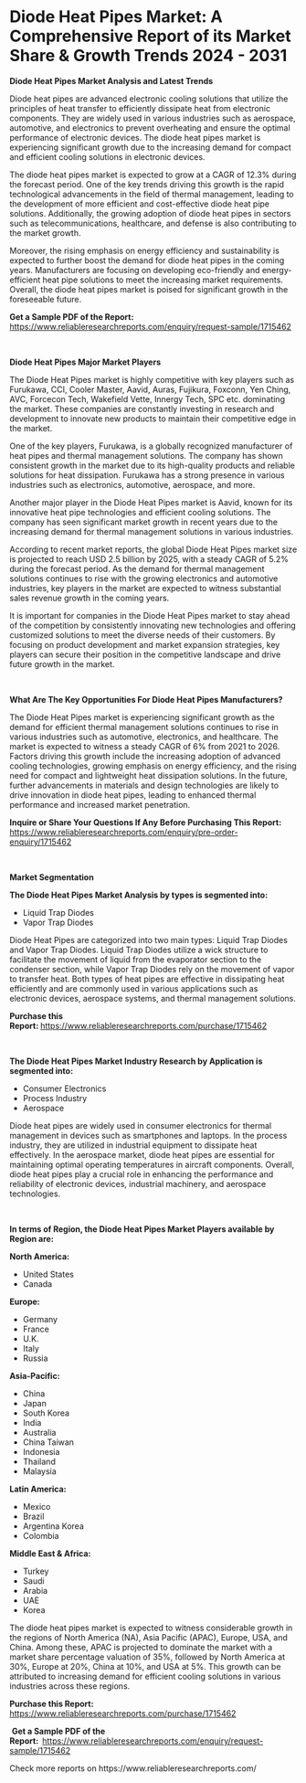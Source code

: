 <p><h1>Diode Heat Pipes Market: A Comprehensive Report of its Market Share & Growth Trends 2024 - 2031</h1></p><p><strong>Diode Heat Pipes Market Analysis and Latest Trends</strong></p>
<p><p>Diode heat pipes are advanced electronic cooling solutions that utilize the principles of heat transfer to efficiently dissipate heat from electronic components. They are widely used in various industries such as aerospace, automotive, and electronics to prevent overheating and ensure the optimal performance of electronic devices. The diode heat pipes market is experiencing significant growth due to the increasing demand for compact and efficient cooling solutions in electronic devices.</p><p>The diode heat pipes market is expected to grow at a CAGR of 12.3% during the forecast period. One of the key trends driving this growth is the rapid technological advancements in the field of thermal management, leading to the development of more efficient and cost-effective diode heat pipe solutions. Additionally, the growing adoption of diode heat pipes in sectors such as telecommunications, healthcare, and defense is also contributing to the market growth.</p><p>Moreover, the rising emphasis on energy efficiency and sustainability is expected to further boost the demand for diode heat pipes in the coming years. Manufacturers are focusing on developing eco-friendly and energy-efficient heat pipe solutions to meet the increasing market requirements. Overall, the diode heat pipes market is poised for significant growth in the foreseeable future.</p></p>
<p><strong>Get a Sample PDF of the Report:&nbsp;</strong> <a href="https://www.reliableresearchreports.com/enquiry/request-sample/1715462">https://www.reliableresearchreports.com/enquiry/request-sample/1715462</a></p>
<p>&nbsp;</p>
<p><strong>Diode Heat Pipes Major Market Players</strong></p>
<p><p>The Diode Heat Pipes market is highly competitive with key players such as Furukawa, CCI, Cooler Master, Aavid, Auras, Fujikura, Foxconn, Yen Ching, AVC, Forcecon Tech, Wakefield Vette, Innergy Tech, SPC etc. dominating the market. These companies are constantly investing in research and development to innovate new products to maintain their competitive edge in the market.</p><p>One of the key players, Furukawa, is a globally recognized manufacturer of heat pipes and thermal management solutions. The company has shown consistent growth in the market due to its high-quality products and reliable solutions for heat dissipation. Furukawa has a strong presence in various industries such as electronics, automotive, aerospace, and more.</p><p>Another major player in the Diode Heat Pipes market is Aavid, known for its innovative heat pipe technologies and efficient cooling solutions. The company has seen significant market growth in recent years due to the increasing demand for thermal management solutions in various industries.</p><p>According to recent market reports, the global Diode Heat Pipes market size is projected to reach USD 2.5 billion by 2025, with a steady CAGR of 5.2% during the forecast period. As the demand for thermal management solutions continues to rise with the growing electronics and automotive industries, key players in the market are expected to witness substantial sales revenue growth in the coming years.</p><p>It is important for companies in the Diode Heat Pipes market to stay ahead of the competition by consistently innovating new technologies and offering customized solutions to meet the diverse needs of their customers. By focusing on product development and market expansion strategies, key players can secure their position in the competitive landscape and drive future growth in the market.</p></p>
<p>&nbsp;</p>
<p><strong>What Are The Key Opportunities For Diode Heat Pipes Manufacturers?</strong></p>
<p><p>The Diode Heat Pipes market is experiencing significant growth as the demand for efficient thermal management solutions continues to rise in various industries such as automotive, electronics, and healthcare. The market is expected to witness a steady CAGR of 6% from 2021 to 2026. Factors driving this growth include the increasing adoption of advanced cooling technologies, growing emphasis on energy efficiency, and the rising need for compact and lightweight heat dissipation solutions. In the future, further advancements in materials and design technologies are likely to drive innovation in diode heat pipes, leading to enhanced thermal performance and increased market penetration.</p></p>
<p><strong>Inquire or Share Your Questions If Any Before Purchasing This Report:</strong> <a href="https://www.reliableresearchreports.com/enquiry/pre-order-enquiry/1715462">https://www.reliableresearchreports.com/enquiry/pre-order-enquiry/1715462</a></p>
<p>&nbsp;</p>
<p><strong>Market Segmentation</strong></p>
<p><strong>The Diode Heat Pipes Market Analysis by types is segmented into:</strong></p>
<p><ul><li>Liquid Trap Diodes</li><li>Vapor Trap Diodes</li></ul></p>
<p><p>Diode Heat Pipes are categorized into two main types: Liquid Trap Diodes and Vapor Trap Diodes. Liquid Trap Diodes utilize a wick structure to facilitate the movement of liquid from the evaporator section to the condenser section, while Vapor Trap Diodes rely on the movement of vapor to transfer heat. Both types of heat pipes are effective in dissipating heat efficiently and are commonly used in various applications such as electronic devices, aerospace systems, and thermal management solutions.</p></p>
<p><strong>Purchase this Report:&nbsp;</strong><a href="https://www.reliableresearchreports.com/purchase/1715462">https://www.reliableresearchreports.com/purchase/1715462</a></p>
<p>&nbsp;</p>
<p><strong>The Diode Heat Pipes Market Industry Research by Application is segmented into:</strong></p>
<p><ul><li>Consumer Electronics</li><li>Process Industry</li><li>Aerospace</li></ul></p>
<p><p>Diode heat pipes are widely used in consumer electronics for thermal management in devices such as smartphones and laptops. In the process industry, they are utilized in industrial equipment to dissipate heat effectively. In the aerospace market, diode heat pipes are essential for maintaining optimal operating temperatures in aircraft components. Overall, diode heat pipes play a crucial role in enhancing the performance and reliability of electronic devices, industrial machinery, and aerospace technologies.</p></p>
<p>&nbsp;</p>
<p><strong>In terms of Region, the Diode Heat Pipes Market Players available by Region are:</strong></p>
<p>
    <p> <strong> North America: </strong>
        <ul>
            <li>United States</li>
            <li>Canada</li>
        </ul>
        </p> 
    <p> <strong> Europe: </strong>
        <ul>
            <li>Germany</li>
            <li>France</li>
            <li>U.K.</li>
            <li>Italy</li>
            <li>Russia</li>
        </ul>
        </p> 
    <p> <strong> Asia-Pacific: </strong>
        <ul>
            <li>China</li>
            <li>Japan</li>
            <li>South Korea</li>
            <li>India</li>
            <li>Australia</li>
            <li>China Taiwan</li>
            <li>Indonesia</li>
            <li>Thailand</li>
            <li>Malaysia</li>
        </ul>
        </p> 
    <p> <strong> Latin America: </strong>
        <ul>
            <li>Mexico</li>
            <li>Brazil</li>
            <li>Argentina Korea</li>
            <li>Colombia</li>
        </ul>
        </p> 
    <p> <strong> Middle East & Africa: </strong>
        <ul>
            <li>Turkey</li>
            <li>Saudi</li>
            <li>Arabia</li>
            <li>UAE</li>
            <li>Korea</li>
        </ul>
    </p>
    </p>
<p><p>The diode heat pipes market is expected to witness considerable growth in the regions of North America (NA), Asia Pacific (APAC), Europe, USA, and China. Among these, APAC is projected to dominate the market with a market share percentage valuation of 35%, followed by North America at 30%, Europe at 20%, China at 10%, and USA at 5%. This growth can be attributed to increasing demand for efficient cooling solutions in various industries across these regions.</p></p>
<p><strong>Purchase this Report: </strong><a href="https://www.reliableresearchreports.com/purchase/1715462">https://www.reliableresearchreports.com/purchase/1715462</a></p>
<p>&nbsp;<strong>Get a Sample PDF of the Report:&nbsp;&nbsp;</strong><a href="https://www.reliableresearchreports.com/enquiry/request-sample/1715462">https://www.reliableresearchreports.com/enquiry/request-sample/1715462</a></p>
<p><strong></strong></p>
<p>Check more reports on https://www.reliableresearchreports.com/</p>